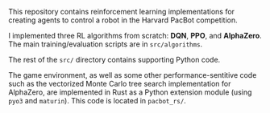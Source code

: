 This repository contains reinforcement learning implementations for creating agents to control a robot in the Harvard PacBot competition.

I implemented three RL algorithms from scratch: **DQN**, **PPO**, and **AlphaZero**. The main training/evaluation scripts are in `src/algorithms`.

The rest of the `src/` directory contains supporting Python code.

The game environment, as well as some other performance-sentitive code such as the vectorized Monte Carlo tree search implementation for AlphaZero, are implemented in Rust as a Python extension module (using `pyo3` and `maturin`). This code is located in `pacbot_rs/`.
